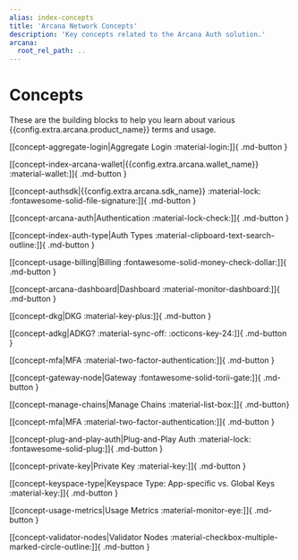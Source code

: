 ```yaml
---
alias: index-concepts
title: 'Arcana Network Concepts'
description: 'Key concepts related to the Arcana Auth solution.'
arcana:
  root_rel_path: ..
---
```


# Concepts

These are the building blocks to help you learn about various {{config.extra.arcana.product_name}} terms and usage.

[[concept-aggregate-login|Aggregate Login :material-login:]]{ .md-button }

[[concept-index-arcana-wallet|{{config.extra.arcana.wallet_name}} :material-wallet:]]{ .md-button }

[[concept-authsdk|{{config.extra.arcana.sdk_name}} :material-lock: :fontawesome-solid-file-signature:]]{ .md-button }

[[concept-arcana-auth|Authentication :material-lock-check:]]{ .md-button }

[[concept-index-auth-type|Auth Types :material-clipboard-text-search-outline:]]{ .md-button }

[[concept-usage-billing|Billing :fontawesome-solid-money-check-dollar:]]{ .md-button }

[[concept-arcana-dashboard|Dashboard :material-monitor-dashboard:]]{ .md-button }

[[concept-dkg|DKG :material-key-plus:]]{ .md-button }

[[concept-adkg|ADKG? :material-sync-off: :octicons-key-24:]]{ .md-button } 

[[concept-mfa|MFA :material-two-factor-authentication:]]{ .md-button }

[[concept-gateway-node|Gateway :fontawesome-solid-torii-gate:]]{ .md-button }

[[concept-manage-chains|Manage Chains :material-list-box:]]{ .md-button}

[[concept-mfa|MFA :material-two-factor-authentication:]]{ .md-button }

[[concept-plug-and-play-auth|Plug-and-Play Auth :material-lock: :fontawesome-solid-plug:]]{ .md-button }

[[concept-private-key|Private Key :material-key:]]{ .md-button }

[[concept-keyspace-type|Keyspace Type: App-specific vs. Global Keys :material-key:]]{ .md-button }

[[concept-usage-metrics|Usage Metrics :material-monitor-eye:]]{ .md-button }

[[concept-validator-nodes|Validator Nodes :material-checkbox-multiple-marked-circle-outline:]]{ .md-button }

